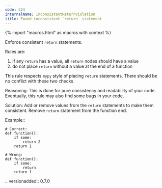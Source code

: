 ```yaml
---
code: 324
internalName: InconsistentReturnViolation
title: Found inconsistent `return` statement
---
```


{% import "macros.html" as macros with context %}

Enforce consistent `return` statements.

Rules are:

1.  if any `return` has a value, all `return` nodes should have a value
2.  do not place `return` without a value at the end of a function

This rule respects `mypy` style of placing `return` statements. There
should be no conflict with these two checks.

Reasoning: This is done for pure consistency and readability of your
code. Eventually, this rule may also find some bugs in your code.

Solution: Add or remove values from the `return` statements to make them
consistent. Remove `return` statement from the function end.

Example::

    # Correct:
    def function():
        if some:
            return 2
        return 1
    
    # Wrong:
    def function():
        if some:
            return
        return 1

.. versionadded:: 0.7.0